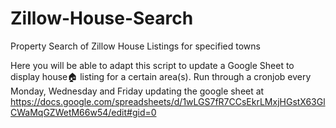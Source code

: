 # Zillow-House-Search
Property Search of Zillow House Listings for specified towns

Here you will be able to adapt this script to update a Google Sheet to display house🏠 listing for a certain area(s).
Run through a cronjob every Monday, Wednesday and Friday updating the google sheet at https://docs.google.com/spreadsheets/d/1wLGS7fR7CCsEkrLMxjHGstX63GlCWaMqGZWetM66w54/edit#gid=0

